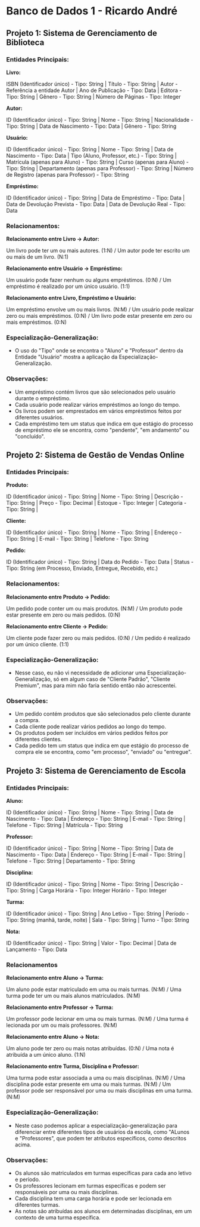 # Banco de Dados 1 - Ricardo André

## Projeto 1: Sistema de Gerenciamento de Biblioteca

### Entidades Principais:

**Livro:**

ISBN (Identificador único) - Tipo: String |
Título - Tipo: String |
Autor - Referência a entidade Autor |
Ano de Publicação - Tipo: Data |
Editora - Tipo: String |
Gênero - Tipo: String |
Número de Páginas - Tipo: Integer

**Autor:**

ID (Identificador único) - Tipo: String |
Nome - Tipo: String |
Nacionalidade - Tipo: String |
Data de Nascimento - Tipo: Data |
Gênero - Tipo: String

**Usuário:**

ID (Identificador único) - Tipo: String |
Nome - Tipo: String |
Data de Nascimento - Tipo: Data |
Tipo (Aluno, Professor, etc.) - Tipo: String |
Matrícula (apenas para Aluno) - Tipo: String |
Curso (apenas para Aluno) - Tipo: String |
Departamento (apenas para Professor) - Tipo: String |
Número de Registro (apenas para Professor) - Tipo: String

**Empréstimo:**

ID (Identificador único) - Tipo: String |
Data de Empréstimo - Tipo: Data |
Data de Devolução Prevista - Tipo: Data |
Data de Devolução Real - Tipo: Data

### Relacionamentos:

**Relacionamento entre Livro -> Autor:**

Um livro pode ter um ou mais autores. (1:N) /
Um autor pode ter escrito um ou mais de um livro. (N:1)

**Relacionamento entre Usuário -> Empréstimo:**

Um usuário pode fazer nenhum ou alguns empréstimos. (0:N) /
Um empréstimo é realizado por um único usuário. (1:1)

**Relacionamento entre Livro, Empréstimo e Usuário:**

Um empréstimo envolve um ou mais livros. (N:M) /
Um usuário pode realizar zero ou mais empréstimos. (0:N) /
Um livro pode estar presente em zero ou mais empréstimos. (0:N)

### Especialização-Generalização:

- O uso do "Tipo" onde se encontra o "Aluno" e "Professor" dentro da Entidade "Usuário" mostra a aplicação da Especialização-Generalização.

### Observações:

- Um empréstimo contém livros que são selecionados pelo usuário durante o empréstimo.
- Cada usuário pode realizar vários empréstimos ao longo do tempo.
- Os livros podem ser emprestados em vários empréstimos feitos por diferentes usuários.
- Cada empréstimo tem um status que indica em que estágio do processo de empréstimo ele se encontra, como "pendente", "em andamento" ou "concluído".

## Projeto 2: Sistema de Gestão de Vendas Online

### Entidades Principais:

**Produto:**

ID (Identificador único) - Tipo: String |
Nome - Tipo: String |
Descrição - Tipo: String |
Preço - Tipo: Decimal |
Estoque - Tipo: Integer |
Categoria - Tipo: String |

**Cliente:**

ID (Identificador único) - Tipo: String |
Nome - Tipo: String |
Endereço - Tipo: String |
E-mail - Tipo: String |
Telefone - Tipo: String 

**Pedido:**

ID (Identificador único) - Tipo: String |
Data do Pedido - Tipo: Data |
Status - Tipo: String (em Processo, Enviado, Entregue, Recebido, etc.) 

### Relacionamentos:

**Relacionamento entre Produto -> Pedido:**

Um pedido pode conter um ou mais produtos. (N:M) /
Um produto pode estar presente em zero ou mais pedidos. (0:N)

**Relacionamento entre Cliente -> Pedido:**

Um cliente pode fazer zero ou mais pedidos. (0:N) /
Um pedido é realizado por um único cliente. (1:1)

### Especialização-Generalização:

- Nesse caso, eu não vi necessidade de adicionar uma Especialização-Generalização, só em algum caso de "Cliente Padrão", "Cliente Premium", mas para mim não faria sentido então não acrescentei. 

### Observações:

- Um pedido contém produtos que são selecionados pelo cliente durante a compra.
- Cada cliente pode realizar vários pedidos ao longo do tempo.
- Os produtos podem ser incluídos em vários pedidos feitos por diferentes clientes.
- Cada pedido tem um status que indica em que estágio do processo de compra ele se encontra, como "em processo", "enviado" ou "entregue".

## Projeto 3: Sistema de Gerenciamento de Escola

### Entidades Principais:

**Aluno:**

ID (Identificador único) - Tipo: String |
Nome - Tipo: String |
Data de Nascimento - Tipo: Data |
Endereço - Tipo: String | 
E-mail - Tipo: String | 
Telefone - Tipo: String |
Matrícula - Tipo: String

**Professor:**

ID (Identificador único) - Tipo: String |
Nome - Tipo: String |
Data de Nascimento - Tipo: Data |
Endereço - Tipo: String |
E-mail - Tipo: String |
Telefone - Tipo: String |
Departamento - Tipo: String

**Disciplina:**

ID (Identificador único) - Tipo: String |
Nome - Tipo: String |
Descrição - Tipo: String |
Carga Horária - Tipo: Integer
Horário - Tipo: Integer

**Turma:**

ID (Identificador único) - Tipo: String |
Ano Letivo - Tipo: String |
Período - Tipo: String (manhã, tarde, noite) |
Sala - Tipo: String |
Turno - Tipo: String

**Nota:**

ID (Identificador único) - Tipo: String |
Valor - Tipo: Decimal |
Data de Lançamento - Tipo: Data 

### Relacionamentos

**Relacionamento entre Aluno -> Turma:**

Um aluno pode estar matriculado em uma ou mais turmas. (N:M) /
Uma turma pode ter um ou mais alunos matriculados. (N:M)

**Relacionamento entre Professor -> Turma:**

Um professor pode lecionar em uma ou mais turmas. (N:M) /
Uma turma é lecionada por um ou mais professores. (N:M)

**Relacionamento entre Aluno -> Nota:**

Um aluno pode ter zero ou mais notas atribuídas. (0:N) /
Uma nota é atribuída a um único aluno. (1:N)

**Relacionamento entre Turma, Disciplina e Professor:**

Uma turma pode estar associada a uma ou mais disciplinas. (N:M) /
Uma disciplina pode estar presente em uma ou mais turmas. (N:M) /
Um professor pode ser responsável por uma ou mais disciplinas em uma turma. (N:M)

### Especialização-Generalização:

- Neste caso podemos aplicar a especialização-generalização para diferenciar entre diferentes tipos de usuários da escola, como "ALunos e "Professores", que podem ter atributos específicos, como descritos acima.

### Observações:

- Os alunos são matriculados em turmas específicas para cada ano letivo e período.
- Os professores lecionam em turmas específicas e podem ser responsáveis por uma ou mais disciplinas.
- Cada disciplina tem uma carga horária e pode ser lecionada em diferentes turmas.
- As notas são atribuídas aos alunos em determinadas disciplinas, em um contexto de uma turma específica.
